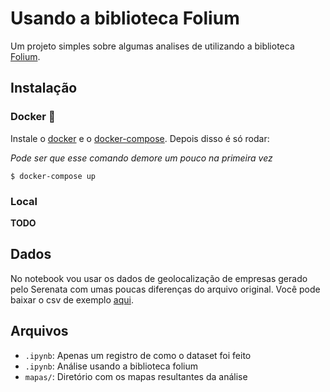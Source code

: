 # Usando a biblioteca Folium

Um projeto simples sobre algumas analises de utilizando a biblioteca [Folium]().

## Instalação

### Docker 🐳

Instale o [docker](https://docs.docker.com/engine/installation/) e o [docker-compose](https://docs.docker.com/compose/install/). Depois disso é só rodar:

_Pode ser que esse comando demore um pouco na primeira vez_
```console
$ docker-compose up
```

### Local

**TODO**

## Dados

No notebook vou usar os dados de geolocalização de empresas gerado pelo Serenata com umas poucas diferenças do arquivo original. Você pode baixar o csv de exemplo [aqui]().

## Arquivos

- `.ipynb`: Apenas um registro de como o dataset foi feito
- `.ipynb`: Análise usando a biblioteca folium
- `mapas/`: Diretório com os mapas resultantes da análise
